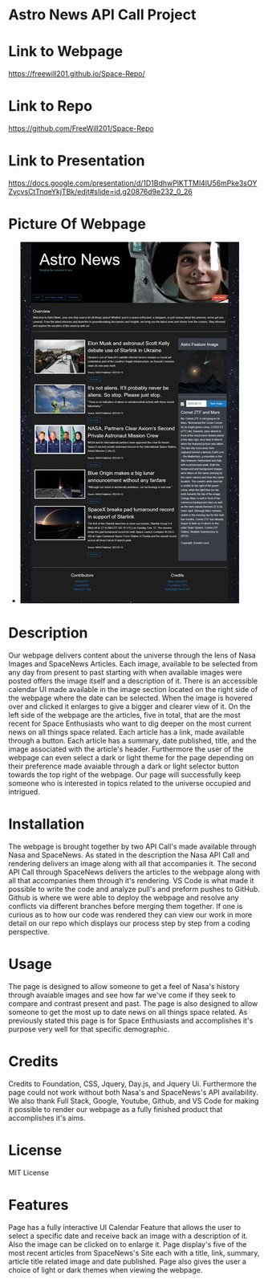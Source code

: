 # Astro News API Call Project


# Link to Webpage

https://freewill201.github.io/Space-Repo/

# Link to Repo

https://github.com/FreeWill201/Space-Repo

# Link to Presentation

https://docs.google.com/presentation/d/1D1BdhwPlKTTMl4lU56mPke3sOYZycvsCtTnqeYkjTBk/edit#slide=id.g20876d9e232_0_26

# Picture Of Webpage

- ![ Picture Of Webpage]( images/../assets/images/space-repo-image_720.jpg "Full Image Of Page")

# Description 

Our webpage delivers content about the universe through the lens of Nasa Images and SpaceNews Articles. Each image, available to be selected from any day from present to past starting with when available images were posted offers the image itself and a description of it. There is an accessible calendar UI made available  in the image section located on the right side of the webpage where the date can be selected. When the image is hovered over and clicked it enlarges to give a bigger and clearer view of it. On the left side of the webpage are the articles, five in total, that are the most recent for Space Enthusiasts who want to dig deeper on the most current news on all things space related. Each article has a link, made available through a button. Each article has a summary, date published, title, and the image associated with the article's header. Furthermore the user of the webpage can even select a dark or light theme for the page depending on their preference made avaiable through a dark or light selector button towards the top right of the webpage. Our page will successfully keep someone who is interested in topics related to the universe occupied and intrigued. 

# Installation 

The webpage is brought together by two API Call's made available through Nasa and SpaceNews. As stated in the description the Nasa API Call and rendering delivers an image along with all that accompanies it. The second API Call through SpaceNews delivers the articles to the webpage along with all that accompanies them through it's rendering. VS Code is what made it possible to write the code and analyze pull's and preform pushes to GitHub. Github is where we were able to deploy the webpage and resolve any conflicts via different branches before merging them together. If one is curious as to how our code was rendered they can view our work in more detail on our repo which displays our process step by step from a coding perspective.

# Usage 

The page is designed to allow someone to get a feel of Nasa's history through avaiable images and see how far we've come if they seek to compare and contrast present and past. The page is also designed to allow someone to get the most up to date news on all things space related. As previously stated this page is for Space Enthusiasts and accomplishes it's purpose very well for that specific demographic. 

# Credits

Credits to Foundation, CSS, Jquery, Day.js, and Jquery Ui. Furthermore the page could not work without both Nasa's and SpaceNews's API availability. We also thank Full Stack, Google, Youtube, Github, and VS Code for making it possible to render our webpage as a fully finished product that accomplishes it's aims.

# License 

MIT License 

# Features

Page has a fully interactive UI Calendar Feature that allows the user to select a specific date and receive back an image with a description of it. Also the image can be clicked on to enlarge it. Page display's five of the most recent articles from SpaceNews's Site each with a title, link, summary, article title related image and date published. Page also gives the user a choice of light or dark themes when viewing the webpage. 

